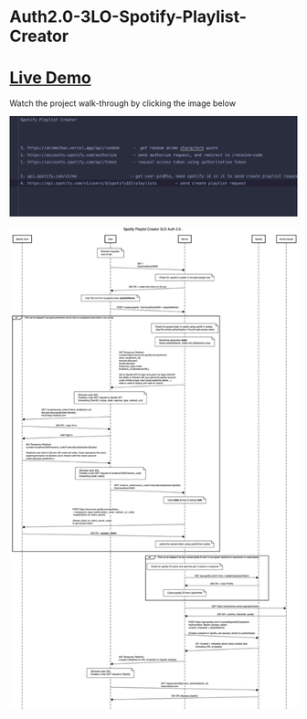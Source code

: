 # Auth2.0-3LO-Spotify-Playlist-Creator

# [Live Demo](https://spotify-playlist-creater.herokuapp.com/)

Watch the project walk-through by clicking the image below

[![Watch the video](videoPreview.png)](https://www.youtube.com/watch?v=TH5IABB-IEg)


![alt text](sequenceDiagram.png)
